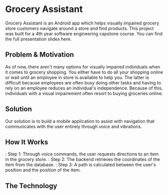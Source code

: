 # Grocery Assistant
Grocery Assistant is an Android app which helps visually impaired grocery store customers navigate around a store and find products.
This project was built for a 4th year software engineering capstone course. You can find the full presentation slides here.

## Problem & Motivation
As of now, there aren't many options for visually impaired individuals when it comes to grocery shopping. You either have to do all your shopping online or wait until an employee in store is available to help you. The latter is difficult because employees are often busy doing other tasks and having to rely on an employee reduces an individual's independence. Because of this, individuals with a visual impairement often resort to buying groceries online.

## Solution
Our solution is to build a mobile application to assist with navigation that communicates with the user entirely through voice and vibrations.

## How It Works
: Step 1: Through voice commands, the user requests directions to an item in the grocery store.
: Step 2: The backend retrieves the coordinates of the item from the database.
: Step 3: A path is calculated between the user's position and the position of the item.

## The Technology
